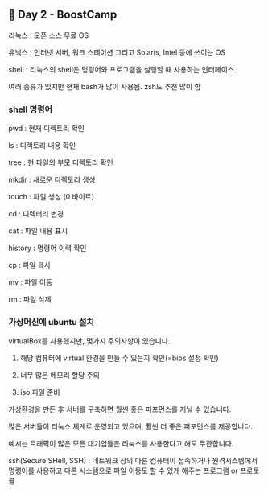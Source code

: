## 📕 Day 2 - BoostCamp

리눅스 : 오픈 소스 무료 OS

유닉스 : 인터넷 서버, 워크 스테이션 그리고 Solaris, Intel 등에 쓰이는 OS

shell : 리눅스의 shell은 명령어와 프로그램을 실행할 때 사용하는 인터페이스

여러 종류가 있지만 현재 bash가 많이 사용됨. zsh도 추천 많이 함

### shell 명령어 

pwd : 현재 디렉토리 확인

ls : 디렉토리 내용 확인

tree : 현 파일의 부모 디렉토리 확인

mkdir : 새로운 디렉토리 생성

touch : 파일 생성 (0 바이트)

cd : 디렉터리 변경

cat : 파일 내용 표시

history : 명령어 이력 확인

cp : 파일 복사

mv : 파일 이동

rm : 파일 삭제

### 가상머신에 ubuntu 설치

virtualBox를 사용했지만, 몇가지 주의사항이 있습니다.

1. 해당 컴퓨터에 virtual 환경을 만들 수 있는지 확인(=bios 설정 확인)

2. 너무 많은 메모리 할당 주의

3. iso 파일 준비

가상환경을 만든 후 서버를 구축하면 훨씬 좋은 퍼포먼스를 지닐 수 있습니다.

많은 서버들이 리눅스 체계로 운영되고 있으며, 훨씬 더 좋은 퍼포먼스를 제공합니다.

예시는 트래픽이 많은 모든 대기업들은 리눅스를 사용한다고 해도 무관합니다.

ssh(Secure SHell, SSH) : 네트워크 상의 다른 컴퓨터이 접속하거나 원격시스템에서 명령어를 사용하고 다른 시스템으로 파일 이동도 할 수 있게 해주는 프로그램 or 프로토콜

